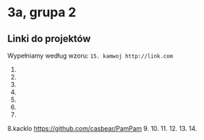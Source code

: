 # 3a, grupa 2

## Linki do projektów

Wypełniamy według wzoru:
`15. kamwoj http://link.com`

1.
2.
3.
4.
5.
6.
7.
8.kacklo https://github.com/casbear/PamPam
9.
10.
11.
12.
13.
14.
